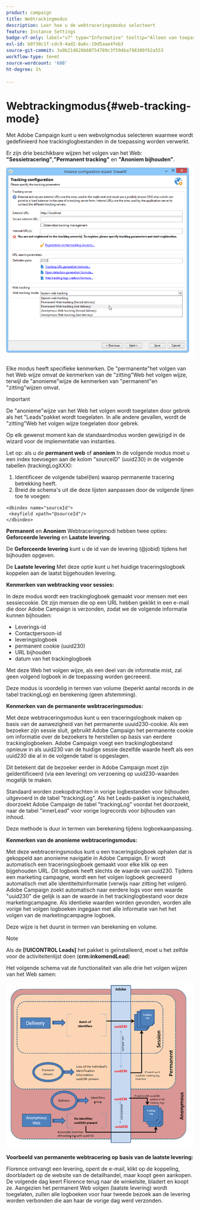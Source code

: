 ```yaml
---
product: campaign
title: Webtrackingmodus
description: Leer hoe u de webtraceringsmodus selecteert
feature: Instance Settings
badge-v7-only: label="v7" type="Informative" tooltip="Alleen van toepassing op Campaign Classic v7"
exl-id: b0f30c1f-cdc9-4ad2-8a6c-19d5aae4feb3
source-git-commit: 3a9b21d626b60754789c3f594ba798309f62a553
workflow-type: tm+mt
source-wordcount: '688'
ht-degree: 1%

---
```


# Webtrackingmodus{#web-tracking-mode}



Met Adobe Campaign kunt u een webvolgmodus selecteren waarmee wordt gedefinieerd hoe trackinglogbestanden in de toepassing worden verwerkt.

Er zijn drie beschikbare wijzen het volgen van het Web: **&quot;Sessietracering&quot;**,**&quot;Permanent tracking&quot;** en **&quot;Anoniem bijhouden&quot;**.

![](assets/s_ncs_install_deployment_wiz_tracking_mode.png)

Elke modus heeft specifieke kenmerken. De &quot;permanente&quot;het volgen van het Web wijze omvat de kenmerken van de &quot;zitting&quot;Web het volgen wijze, terwijl de &quot;anonieme&quot;wijze de kenmerken van &quot;permanent&quot;en &quot;zitting&quot;wijzen omvat.

>[!IMPORTANT]
>
>De &quot;anonieme&quot;wijze van het Web het volgen wordt toegelaten door gebrek als het &quot;Leads&quot;pakket wordt toegelaten. In alle andere gevallen, wordt de &quot;zitting&quot;Web het volgen wijze toegelaten door gebrek.
>
>Op elk gewenst moment kan de standaardmodus worden gewijzigd in de wizard voor de implementatie van instanties.

Let op: als u de **permanent web** of **anoniem** In de volgende modus moet u een index toevoegen aan de kolom &quot;sourceID&quot; (uuid230) in de volgende tabellen (trackingLogXXX):

1. Identificeer de volgende tabel(len) waarop permanente tracering betrekking heeft.
1. Breid de schema&#39;s uit die deze lijsten aanpassen door de volgende lijnen toe te voegen:

```
<dbindex name="sourceId">
 <keyfield xpath="@sourceId"/>
</dbindex>
```

**Permanent** en **Anoniem** Webtraceringsmodi hebben twee opties: **Geforceerde levering** en **Laatste levering**.

De **Geforceerde levering** kunt u de id van de levering (@jobid) tijdens het bijhouden opgeven.

De **Laatste levering** Met deze optie kunt u het huidige traceringslogboek koppelen aan de laatst bijgehouden levering.

**Kenmerken van webtracking voor sessies:**

In deze modus wordt een trackinglogboek gemaakt voor mensen met een sessiecookie. Dit zijn mensen die op een URL hebben geklikt in een e-mail die door Adobe Campaign is verzonden, zodat we de volgende informatie kunnen bijhouden:

* Leverings-id
* Contactpersoon-id
* leveringslogboek
* permanent cookie (uuid230)
* URL bijhouden
* datum van het trackinglogboek

Met deze Web het volgen wijze, als een deel van de informatie mist, zal geen volgend logboek in de toepassing worden gecreeerd.

Deze modus is voordelig in termen van volume (beperkt aantal records in de tabel trackingLog) en berekening (geen afstemming).

**Kenmerken van de permanente webtraceringsmodus:**

Met deze webtraceringsmodus kunt u een traceringslogboek maken op basis van de aanwezigheid van het permanente uuuid230-cookie. Als een bezoeker zijn sessie sluit, gebruikt Adobe Campaign het permanente cookie om informatie over de bezoekers te herstellen op basis van eerdere trackinglogboeken. Adobe Campaign voegt een trackinglogbestand opnieuw in als uuid230 van de huidige sessie dezelfde waarde heeft als een uuid230 die al in de volgende tabel is opgeslagen.

Dit betekent dat de bezoeker eerder in Adobe Campaign moet zijn geïdentificeerd (via een levering) om verzoening op uuid230-waarden mogelijk te maken.

Standaard worden zoekopdrachten in vorige logbestanden voor bijhouden uitgevoerd in de tabel &quot;trackingLog&quot;. Als het Leads-pakket is ingeschakeld, doorzoekt Adobe Campaign de tabel &quot;trackingLog&quot; voordat het doorzoekt, naar de tabel &quot;innerLead&quot; voor vorige logrecords voor bijhouden van inhoud.

Deze methode is duur in termen van berekening tijdens logboekaanpassing.

**Kenmerken van de anonieme webtraceringsmodus:**

Met deze webtraceringsmodus kunt u een traceringslogboek ophalen dat is gekoppeld aan anonieme navigatie in Adobe Campaign. Er wordt automatisch een traceringslogboek gemaakt voor elke klik op een bijgehouden URL. Dit logboek heeft slechts de waarde van uuid230. Tijdens een marketing campagne, wordt een het volgen logboek gecreeerd automatisch met alle identiteitsinformatie (verwijs naar zitting het volgen). Adobe Campaign zoekt automatisch naar eerdere logs voor een waarde &quot;uuid230&quot; die gelijk is aan de waarde in het trackinglogbestand voor deze marketingcampagne. Als identieke waarden worden gevonden, worden alle vorige het volgen logboeken ingegaan met alle informatie van het het volgen van de marketingcampagne logboek.

Deze wijze is het duurst in termen van berekening en volume.

>[!NOTE]
>
>Als de **[!UICONTROL Leads]** het pakket is geïnstalleerd, moet u het zelfde voor de activiteitenlijst doen (**crm:inkomendLead**)

Het volgende schema vat de functionaliteit van alle drie het volgen wijzen van het Web samen:

![](assets/s_ncs_install_deployment_wiz_tracking_schema_mode.png)

**Voorbeeld van permanente webtracering op basis van de laatste levering:**

Florence ontvangt een levering, opent de e-mail, klikt op de koppeling, doorbladert op de website van de detailhandel, maar koopt geen aankopen. De volgende dag keert Florence terug naar de winkelsite, bladert en koopt ze. Aangezien het permanent Web volgen (laatste levering) wordt toegelaten, zullen alle logboeken voor haar tweede bezoek aan de levering worden verbonden die aan haar de vorige dag werd verzonden.
